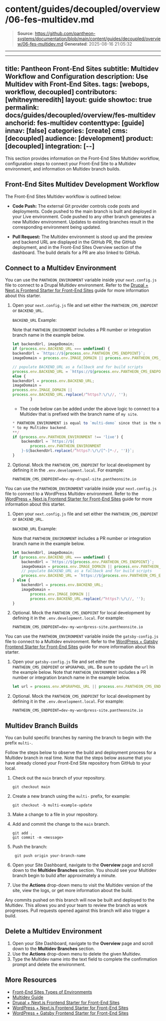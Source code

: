 # content/guides/decoupled/overview/06-fes-multidev.md

> **Source**: https://github.com/pantheon-systems/documentation/blob/main/content/guides/decoupled/overview/06-fes-multidev.md
> **Generated**: 2025-08-16 21:05:32

---

---
title: Pantheon Front-End Sites
subtitle: Multidev Workflow and Configuration
description: Use Multidev with Front-End Sites.
tags: [webops, workflow, decoupled]
contributors: [whitneymeredith]
layout: guide
showtoc: true
permalink: docs/guides/decoupled/overview/fes-multidev
anchorid: fes-multidev
contenttype: [guide]
innav: [false]
categories: [create]
cms: [decoupled]
audience: [development]
product: [decoupled]
integration: [--]
---

This section provides information on the Front-End Sites Multidev workflow, configuration steps to connect your Front-End Site to a Multidev environment, and information on Multidev branch builds.

## Front-End Sites Multidev Development Workflow

The Front-End Sites Multidev workflow is outlined below:

- **Code Push:** The external Git provider controls code posts and deployments. Code pushed to the main branch is built and deployed in your Live environment. Code pushed to any other branch generates a new Multidev environment. Updates to existing branches result in the corresponding environment being updated.

- **Pull Request:** The Multidev environment is stood up and the preview and backend URL are displayed in the GitHub PR, the GitHub deployment, and in the Front-End Sites Overview section of the dashboard. The build details for a PR are also linked to GitHub.

## Connect to a Multidev Environment

<TabList>

<Tab title="Drupal + Next.js" id="drupal-next" active={true}>

You can use the `PANTHEON_ENVIRONMENT` variable inside your `next.config.js` file to connect to a Drupal Multidev environment. Refer to the [Drupal + Next.js Frontend Starter for Front-End Sites](/guides/decoupled/drupal-nextjs-frontend-starters) guide for more information about this starter.

1. Open your `next.config.js` file and set either the `PANTHEON_CMS_ENDPOINT` or `BACKEND_URL`.

	`BACKEND_URL` Example:

	Note that `PANTHEON_ENVIRONMENT` includes a PR number or integration branch name in the example below.

	```js
	let backendUrl, imageDomain;
	if (process.env.BACKEND_URL === undefined) {
	backendUrl = `https://${process.env.PANTHEON_CMS_ENDPOINT}`;
	imageDomain = process.env.IMAGE_DOMAIN || process.env.PANTHEON_CMS_ENDPOINT;

	// populate BACKEND_URL as a fallback and for build scripts
	process.env.BACKEND_URL = `https://${process.env.PANTHEON_CMS_ENDPOINT}`;}
	else {
	backendUrl = process.env.BACKEND_URL;
	imageDomain =
	process.env.IMAGE_DOMAIN ||
	process.env.BACKEND_URL.replace(/^https?:\/\//, '');
			}
	```

	- The code below can be added under the above logic to connect to a Multidev that is prefixed with the branch name of `my site`.

	```js
	* PANTHEON_ENVIRONMENT is equal to `multi-demo` since that is the name of my branch. I will use this variable to create a `backendUrl` which points
	* to my Multidev backend.
	**/
	if (process.env.PANTHEON_ENVIRONMENT !== 'live') {
		backendUrl = `https://${
			process.env.PANTHEON_ENVIRONMENT
		}-${backendUrl.replace(/^https?:\/\/[^-]*-/, '')}`;
	}
	```

1. Optional. Mock the `PANTHEON_CMS_ENDPOINT` for local development by defining it in the `.env.development.local`. For example:

	```bash{promptUser: user}
	PANTHEON_CMS_ENDPOINT=dev-my-drupal-site.pantheonsite.io
	```


</Tab>

<Tab title="WordPress + Next.js" id="wp-next">

You can use the `PANTHEON_ENVIRONMENT` variable inside your `next.config.js` file to connect to a WordPress Multidev environment. Refer to the [WordPress + Next.js Frontend Starter for Front-End Sites](/guides/decoupled/wp-nextjs-frontend-starters) guide for more information about this starter.

1. Open your `next.config.js` file and  set either the `PANTHEON_CMS_ENDPOINT` or `BACKEND_URL`.

	`BACKEND_URL` Example:

	Note that `PANTHEON_ENVIRONMENT` includes a PR number or integration branch name in the example below.

	```js
	let backendUrl, imageDomain;
	if (process.env.BACKEND_URL === undefined) {
		backendUrl = `https://${process.env.PANTHEON_CMS_ENDPOINT}`;
		imageDomain = process.env.IMAGE_DOMAIN || process.env.PANTHEON_CMS_ENDPOINT;
		// populate BACKEND_URL as a fallback and for build scripts
		process.env.BACKEND_URL = `https://${process.env.PANTHEON_CMS_ENDPOINT}`;
	} else {
		backendUrl = process.env.BACKEND_URL;
		imageDomain =
			process.env.IMAGE_DOMAIN ||
			process.env.BACKEND_URL.replace(/^https?:\/\//, '');
	}
	```

1. Optional. Mock the `PANTHEON_CMS_ENDPOINT` for local development by defining it in the `.env.development.local`. For example:

	```bash{promptUser: user}
	PANTHEON_CMS_ENDPOINT=dev-my-wordpress-site.pantheonsite.io
	```


</Tab>

<Tab title="WordPress + Gatsby" id="wp-gatsby">

You can use the `PANTHEON_ENVIRONMENT` variable inside the `gatsby-config.js` file to connect to a Multidev environment. Refer to the [WordPress + Gatsby Frontend Starter for Front-End Sites](/guides/decoupled/wp-gatsby-frontend-starters) guide for more information about this starter.

1. Open your `gatsby-config.js` file and set either the `PANTHEON_CMS_ENDPOINT` or `WPGRAPHQL_URL`. Be sure to update the `url` in the example below. Note that `PANTHEON_ENVIRONMENT` includes a PR number or integration branch name in the example below.

	```js
	let url = process.env.WPGRAPHQL_URL || process.env.PANTHEON_CMS_ENDPOINT;
	```

1. Optional. Mock the `PANTHEON_CMS_ENDPOINT` for local development by defining it in the `.env.development.local`. For example:

	```bash{promptUser: user}
	PANTHEON_CMS_ENDPOINT=dev-my-wordpress-site.pantheonsite.io
	```


</Tab>

</TabList>


## Multidev Branch Builds

You can build specific branches by naming the branch to begin with the prefix `multi-`.

Follow the steps below to observe the build and deployment process for a Multidev branch in real time. Note that the steps below assume that you have already cloned your Front-End Site repository from GitHub to your local.

1. Check out the `main` branch of your repository.

    ```bash{promptUser: user}
    git checkout main
    ```

1. Create a new branch using the `multi-` prefix, for example:

    ```bash{promptUser: user}
    git checkout -b multi-example-update
    ```

1. Make a change to a file in your repository.

1. Add and commit the change to the `main` branch.

    ```bash{promptUser: user}
    git add .
    git commit -m <message>
    ```

1. Push the branch:

    ```bash{promptUser: user}
     git push origin your-branch-name
    ```

1. Open your Site Dashboard, navigate to the **Overview** page and scroll down to the **Multidev Branches** section. You should see your Multidev branch begin to build after approximately a minute.

1. Use the **Actions** drop-down menu to visit the Multidev version of the site, view the logs, or get more information about the build.

Any commits pushed on this branch will now be built and deployed to the Multidev. This allows you and your team to review the branch as work progresses. Pull requests opened against this branch will also trigger a build.

## Delete a Multidev Environment
1. Open your Site Dashboard, navigate to the **Overview** page and scroll down to the **Multidev Branches** section.
1. Use the **Actions** drop-down menu to delete the given Multidev.
1. Type the Multidev name into the text field to complete the confirmation prompt and delete the environment.

## More Resources

- [Front-End Sites Types of Environments](/guides/decoupled/overview/considerations#types-of-environments)
- [Multidev Guide](/guides/multidev)
- [Drupal + Next.js Frontend Starter for Front-End Sites](/guides/decoupled/drupal-nextjs-frontend-starters)
- [WordPress + Next.js Frontend Starter for Front-End Sites](/guides/decoupled/wp-nextjs-frontend-starters)
- [WordPress + Gatsby Frontend Starter for Front-End Sites](/guides/decoupled/wp-gatsby-frontend-starters)
